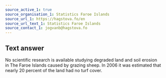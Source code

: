 ```yaml
---
source_active_1: true
source_organisation_1: Statistics Faroe Islands
source_url_1: https://hagstova.fo/en
source_url_text_1: Statistics Faroe Islands
source_contact_1: jogvanb@hagstova.fo
---
```

## Text answer
No scientific research is available studying degraded land and soil erosion in The Faroe Islands caused by grazing sheep. In 2006 it was estimated that nearly 20 percent of the land had no turf cover.
